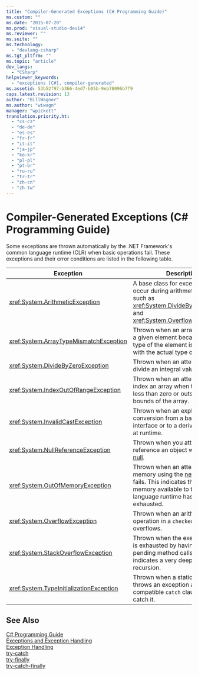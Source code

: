 ```yaml
---
title: "Compiler-Generated Exceptions (C# Programming Guide)"
ms.custom: ""
ms.date: "2015-07-20"
ms.prod: "visual-studio-dev14"
ms.reviewer: ""
ms.suite: ""
ms.technology: 
  - "devlang-csharp"
ms.tgt_pltfrm: ""
ms.topic: "article"
dev_langs: 
  - "CSharp"
helpviewer_keywords: 
  - "exceptions [C#], compiler-generated"
ms.assetid: 53b52f97-b366-4ed7-b05b-9eb78096b7f9
caps.latest.revision: 13
author: "BillWagner"
ms.author: "wiwagn"
manager: "wpickett"
translation.priority.ht: 
  - "cs-cz"
  - "de-de"
  - "es-es"
  - "fr-fr"
  - "it-it"
  - "ja-jp"
  - "ko-kr"
  - "pl-pl"
  - "pt-br"
  - "ru-ru"
  - "tr-tr"
  - "zh-cn"
  - "zh-tw"
---
```

# Compiler-Generated Exceptions (C# Programming Guide)
Some exceptions are thrown automatically by the .NET Framework's common language runtime (CLR) when basic operations fail. These exceptions and their error conditions are listed in the following table.  
  
|Exception|Description|  
|---------------|-----------------|  
|<xref:System.ArithmeticException>|A base class for exceptions that occur during arithmetic operations, such as <xref:System.DivideByZeroException> and <xref:System.OverflowException>.|  
|<xref:System.ArrayTypeMismatchException>|Thrown when an array cannot store a given element because the actual type of the element is incompatible with the actual type of the array.|  
|<xref:System.DivideByZeroException>|Thrown when an attempt is made to divide an integral value by zero.|  
|<xref:System.IndexOutOfRangeException>|Thrown when an attempt is made to index an array when the index is less than zero or outside the bounds of the array.|  
|<xref:System.InvalidCastException>|Thrown when an explicit conversion from a base type to an interface or to a derived type fails at runtime.|  
|<xref:System.NullReferenceException>|Thrown when you attempt to reference an object whose value is [null](../../../csharp\language-reference\keywords/null.md).|  
|<xref:System.OutOfMemoryException>|Thrown when an attempt to allocate memory using the [new](../../../csharp\language-reference\keywords/new-operator.md) operator fails. This indicates that the memory available to the common language runtime has been exhausted.|  
|<xref:System.OverflowException>|Thrown when an arithmetic operation in a `checked` context overflows.|  
|<xref:System.StackOverflowException>|Thrown when the execution stack is exhausted by having too many pending method calls; usually indicates a very deep or infinite recursion.|  
|<xref:System.TypeInitializationException>|Thrown when a static constructor throws an exception and no compatible `catch` clause exists to catch it.|  
  
## See Also  
 [C# Programming Guide](../../../csharp\programming-guide/index.md)   
 [Exceptions and Exception Handling](../../../csharp\programming-guide\exceptions/exceptions-and-exception-handling.md)   
 [Exception Handling](../../../csharp\programming-guide\exceptions/exception-handling.md)   
 [try-catch](../../../csharp\language-reference\keywords/try-catch.md)   
 [try-finally](../../../csharp\language-reference\keywords/try-finally.md)   
 [try-catch-finally](../../../csharp\language-reference\keywords/try-catch-finally.md)
